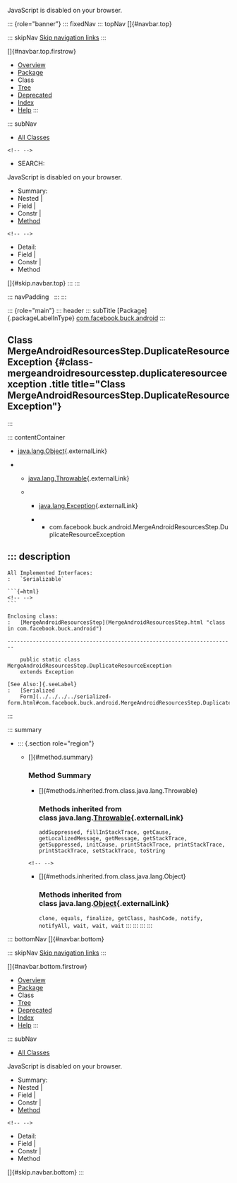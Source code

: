 <div>

JavaScript is disabled on your browser.

</div>

::: {role="banner"}
::: fixedNav
::: topNav
[]{#navbar.top}

::: skipNav
[Skip navigation links](#skip.navbar.top "Skip navigation links")
:::

[]{#navbar.top.firstrow}

-   [Overview](../../../../index.html)
-   [Package](package-summary.html)
-   Class
-   [Tree](package-tree.html)
-   [Deprecated](../../../../deprecated-list.html)
-   [Index](../../../../index-all.html)
-   [Help](../../../../help-doc.html)
:::

::: subNav
-   [All Classes](../../../../allclasses.html)

```{=html}
<!-- -->
```
-   SEARCH:

<div>

<div>

JavaScript is disabled on your browser.

</div>

</div>

<div>

-   Summary: 
-   Nested \| 
-   Field \| 
-   Constr \| 
-   [Method](#method.summary)

```{=html}
<!-- -->
```
-   Detail: 
-   Field \| 
-   Constr \| 
-   Method

</div>

[]{#skip.navbar.top}
:::
:::

::: navPadding
 
:::
:::

::: {role="main"}
::: header
::: subTitle
[Package]{.packageLabelInType} [com.facebook.buck.android](package-summary.html)
:::

## Class MergeAndroidResourcesStep.DuplicateResourceException {#class-mergeandroidresourcesstep.duplicateresourceexception .title title="Class MergeAndroidResourcesStep.DuplicateResourceException"}
:::

::: contentContainer
-   [java.lang.Object](http://docs.oracle.com/javase/7/docs/api/java/lang/Object.html?is-external=true "class or interface in java.lang"){.externalLink}

-   -   [java.lang.Throwable](http://docs.oracle.com/javase/7/docs/api/java/lang/Throwable.html?is-external=true "class or interface in java.lang"){.externalLink}

    -   -   [java.lang.Exception](http://docs.oracle.com/javase/7/docs/api/java/lang/Exception.html?is-external=true "class or interface in java.lang"){.externalLink}

        -   -   com.facebook.buck.android.MergeAndroidResourcesStep.DuplicateResourceException

::: description
-   

    All Implemented Interfaces:
    :   `Serializable`

    ```{=html}
    <!-- -->
    ```

    Enclosing class:
    :   [MergeAndroidResourcesStep](MergeAndroidResourcesStep.html "class in com.facebook.buck.android")

    ------------------------------------------------------------------------

        public static class MergeAndroidResourcesStep.DuplicateResourceException
        extends Exception

    [See Also:]{.seeLabel}
    :   [Serialized
        Form](../../../../serialized-form.html#com.facebook.buck.android.MergeAndroidResourcesStep.DuplicateResourceException)
:::

::: summary
-   ::: {.section role="region"}
    -   []{#method.summary}

        ### Method Summary

        -   []{#methods.inherited.from.class.java.lang.Throwable}

            ### Methods inherited from class java.lang.[Throwable](http://docs.oracle.com/javase/7/docs/api/java/lang/Throwable.html?is-external=true "class or interface in java.lang"){.externalLink}

            `addSuppressed, fillInStackTrace, getCause, getLocalizedMessage, getMessage, getStackTrace, getSuppressed, initCause, printStackTrace, printStackTrace, printStackTrace, setStackTrace, toString`

        ```{=html}
        <!-- -->
        ```
        -   []{#methods.inherited.from.class.java.lang.Object}

            ### Methods inherited from class java.lang.[Object](http://docs.oracle.com/javase/7/docs/api/java/lang/Object.html?is-external=true "class or interface in java.lang"){.externalLink}

            `clone, equals, finalize, getClass, hashCode, notify, notifyAll, wait, wait, wait`
    :::
:::
:::
:::

::: bottomNav
[]{#navbar.bottom}

::: skipNav
[Skip navigation links](#skip.navbar.bottom "Skip navigation links")
:::

[]{#navbar.bottom.firstrow}

-   [Overview](../../../../index.html)
-   [Package](package-summary.html)
-   Class
-   [Tree](package-tree.html)
-   [Deprecated](../../../../deprecated-list.html)
-   [Index](../../../../index-all.html)
-   [Help](../../../../help-doc.html)
:::

::: subNav
-   [All Classes](../../../../allclasses.html)

<div>

<div>

JavaScript is disabled on your browser.

</div>

</div>

<div>

-   Summary: 
-   Nested \| 
-   Field \| 
-   Constr \| 
-   [Method](#method.summary)

```{=html}
<!-- -->
```
-   Detail: 
-   Field \| 
-   Constr \| 
-   Method

</div>

[]{#skip.navbar.bottom}
:::
